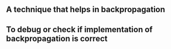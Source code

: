 ## A technique that helps in backpropagation
## To debug or check if implementation of backpropagation is correct 
